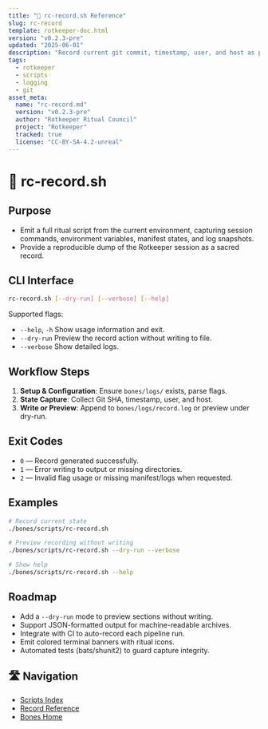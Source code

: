 ```yaml
---
title: "📜 rc-record.sh Reference"
slug: rc-record
template: rotkeeper-doc.html
version: "v0.2.3-pre"
updated: "2025-06-01"
description: "Record current git commit, timestamp, user, and host as part of a reproducible rotkeeper session dump."
tags:
  - rotkeeper
  - scripts
  - logging
  - git
asset_meta:
  name: "rc-record.md"
  version: "v0.2.3-pre"
  author: "Rotkeeper Ritual Council"
  project: "Rotkeeper"
  tracked: true
  license: "CC-BY-SA-4.2-unreal"
---
```

<!--
🎨 Sora Prompt:
"A ghostly scribe in a candlelit vault, recording every command, env var, and manifest whisper as the rotkeeper’s session unfolds."
-->
<!-- Begin Ritual Script Documentation -->
# 📜 rc-record.sh
<!-- The sacred objectives of rc-record.sh -->

## Purpose

<!-- The sacred objectives of rc-record.sh -->

- Emit a full ritual script from the current environment, capturing session commands, environment variables, manifest states, and log snapshots.
- Provide a reproducible dump of the Rotkeeper session as a sacred record.

## CLI Interface

<!-- How to invoke the recorder ceremony -->

```bash
rc-record.sh [--dry-run] [--verbose] [--help]
```

Supported flags:

- `--help`, `-h`
  Show usage information and exit.
- `--dry-run`
  Preview the record action without writing to file.
- `--verbose`
  Show detailed logs.

## Workflow Steps

<!-- Sequential rites performed by the recorder -->

1. **Setup & Configuration**: Ensure `bones/logs/` exists, parse flags.
2. **State Capture**: Collect Git SHA, timestamp, user, and host.
3. **Write or Preview**: Append to `bones/logs/record.log` or preview under dry-run.

## Exit Codes

<!-- Symbolic outcomes of incantation -->

- `0` — Record generated successfully.
- `1` — Error writing to output or missing directories.
- `2` — Invalid flag usage or missing manifest/logs when requested.

## Examples

<!-- Sample invocations for celebratory rites -->

```bash
# Record current state
./bones/scripts/rc-record.sh

# Preview recording without writing
./bones/scripts/rc-record.sh --dry-run --verbose

# Show help
./bones/scripts/rc-record.sh --help
```

## Roadmap

<!-- Aspirational rites to come -->

- Add a `--dry-run` mode to preview sections without writing.
- Support JSON-formatted output for machine-readable archives.
- Integrate with CI to auto-record each pipeline run.
- Emit colored terminal banners with ritual icons.
- Automated tests (bats/shunit2) to guard capture integrity.

## 🛣️ Navigation
<!-- Quick navigation links -->
- [Scripts Index](scripts/index.html)
- [Record Reference](scripts/rc-record.html)
- [Bones Home](index.html)


<!-- 🎴 Limerick 1:
A keeper of commits in midnight's deep shore,
rc-record scribed details galore.
With SHA and with time,
It preserved every rhyme,
So no ghostly command is ignored.
-->

<!-- 🎴 Limerick 2:
When sessions unravel with commands spread wide,
this script stands as your faithful guide.
It logs every state,
With a timestamped slate,
And keeps every record beside.
-->
